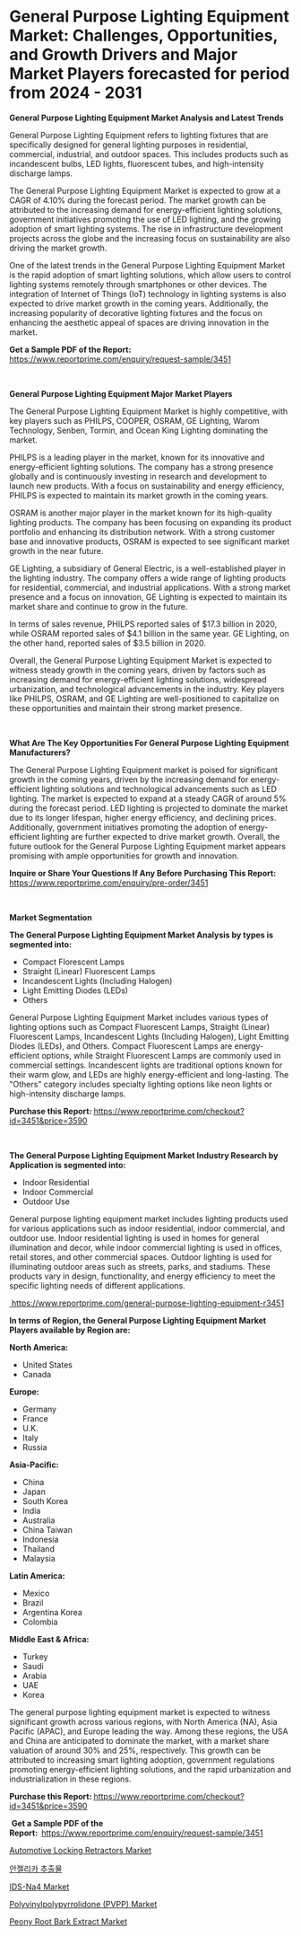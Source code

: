 <p><h1>General Purpose Lighting Equipment Market: Challenges, Opportunities, and Growth Drivers and Major Market Players forecasted for period from 2024 - 2031</h1></p><p><strong>General Purpose Lighting Equipment Market Analysis and Latest Trends</strong></p>
<p><p>General Purpose Lighting Equipment refers to lighting fixtures that are specifically designed for general lighting purposes in residential, commercial, industrial, and outdoor spaces. This includes products such as incandescent bulbs, LED lights, fluorescent tubes, and high-intensity discharge lamps.</p><p>The General Purpose Lighting Equipment Market is expected to grow at a CAGR of 4.10% during the forecast period. The market growth can be attributed to the increasing demand for energy-efficient lighting solutions, government initiatives promoting the use of LED lighting, and the growing adoption of smart lighting systems. The rise in infrastructure development projects across the globe and the increasing focus on sustainability are also driving the market growth.</p><p>One of the latest trends in the General Purpose Lighting Equipment Market is the rapid adoption of smart lighting solutions, which allow users to control lighting systems remotely through smartphones or other devices. The integration of Internet of Things (IoT) technology in lighting systems is also expected to drive market growth in the coming years. Additionally, the increasing popularity of decorative lighting fixtures and the focus on enhancing the aesthetic appeal of spaces are driving innovation in the market.</p></p>
<p><strong>Get a Sample PDF of the Report:&nbsp;</strong> <a href="https://www.reportprime.com/enquiry/request-sample/3451">https://www.reportprime.com/enquiry/request-sample/3451</a></p>
<p>&nbsp;</p>
<p><strong>General Purpose Lighting Equipment Major Market Players</strong></p>
<p><p>The General Purpose Lighting Equipment Market is highly competitive, with key players such as PHILPS, COOPER, OSRAM, GE Lighting, Warom Technology, Senben, Tormin, and Ocean King Lighting dominating the market. </p><p>PHILPS is a leading player in the market, known for its innovative and energy-efficient lighting solutions. The company has a strong presence globally and is continuously investing in research and development to launch new products. With a focus on sustainability and energy efficiency, PHILPS is expected to maintain its market growth in the coming years.</p><p>OSRAM is another major player in the market known for its high-quality lighting products. The company has been focusing on expanding its product portfolio and enhancing its distribution network. With a strong customer base and innovative products, OSRAM is expected to see significant market growth in the near future.</p><p>GE Lighting, a subsidiary of General Electric, is a well-established player in the lighting industry. The company offers a wide range of lighting products for residential, commercial, and industrial applications. With a strong market presence and a focus on innovation, GE Lighting is expected to maintain its market share and continue to grow in the future.</p><p>In terms of sales revenue, PHILPS reported sales of $17.3 billion in 2020, while OSRAM reported sales of $4.1 billion in the same year. GE Lighting, on the other hand, reported sales of $3.5 billion in 2020. </p><p>Overall, the General Purpose Lighting Equipment Market is expected to witness steady growth in the coming years, driven by factors such as increasing demand for energy-efficient lighting solutions, widespread urbanization, and technological advancements in the industry. Key players like PHILPS, OSRAM, and GE Lighting are well-positioned to capitalize on these opportunities and maintain their strong market presence.</p></p>
<p>&nbsp;</p>
<p><strong>What Are The Key Opportunities For General Purpose Lighting Equipment Manufacturers?</strong></p>
<p><p>The General Purpose Lighting Equipment market is poised for significant growth in the coming years, driven by the increasing demand for energy-efficient lighting solutions and technological advancements such as LED lighting. The market is expected to expand at a steady CAGR of around 5% during the forecast period. LED lighting is projected to dominate the market due to its longer lifespan, higher energy efficiency, and declining prices. Additionally, government initiatives promoting the adoption of energy-efficient lighting are further expected to drive market growth. Overall, the future outlook for the General Purpose Lighting Equipment market appears promising with ample opportunities for growth and innovation.</p></p>
<p><strong>Inquire or Share Your Questions If Any Before Purchasing This Report:</strong> <a href="https://www.reportprime.com/enquiry/pre-order/3451">https://www.reportprime.com/enquiry/pre-order/3451</a></p>
<p>&nbsp;</p>
<p><strong>Market Segmentation</strong></p>
<p><strong>The General Purpose Lighting Equipment Market Analysis by types is segmented into:</strong></p>
<p><ul><li>Compact Florescent Lamps</li><li>Straight (Linear) Fluorescent Lamps</li><li>Incandescent Lights (Including Halogen)</li><li>Light Emitting Diodes (LEDs)</li><li>Others</li></ul></p>
<p><p>General Purpose Lighting Equipment Market includes various types of lighting options such as Compact Fluorescent Lamps, Straight (Linear) Fluorescent Lamps, Incandescent Lights (Including Halogen), Light Emitting Diodes (LEDs), and Others. Compact Fluorescent Lamps are energy-efficient options, while Straight Fluorescent Lamps are commonly used in commercial settings. Incandescent lights are traditional options known for their warm glow, and LEDs are highly energy-efficient and long-lasting. The "Others" category includes specialty lighting options like neon lights or high-intensity discharge lamps.</p></p>
<p><strong>Purchase this Report:&nbsp;</strong><a href="https://www.reportprime.com/checkout?id=3451&price=3590">https://www.reportprime.com/checkout?id=3451&price=3590</a></p>
<p>&nbsp;</p>
<p><strong>The General Purpose Lighting Equipment Market Industry Research by Application is segmented into:</strong></p>
<p><ul><li>Indoor Residential</li><li>Indoor Commercial</li><li>Outdoor Use</li></ul></p>
<p><p>General purpose lighting equipment market includes lighting products used for various applications such as indoor residential, indoor commercial, and outdoor use. Indoor residential lighting is used in homes for general illumination and decor, while indoor commercial lighting is used in offices, retail stores, and other commercial spaces. Outdoor lighting is used for illuminating outdoor areas such as streets, parks, and stadiums. These products vary in design, functionality, and energy efficiency to meet the specific lighting needs of different applications.</p></p>
<p><a href="https://www.reportprime.com/general-purpose-lighting-equipment-r3451">&nbsp;https://www.reportprime.com/general-purpose-lighting-equipment-r3451</a></p>
<p><strong>In terms of Region, the General Purpose Lighting Equipment Market Players available by Region are:</strong></p>
<p>
    <p> <strong> North America: </strong>
        <ul>
            <li>United States</li>
            <li>Canada</li>
        </ul>
        </p> 
    <p> <strong> Europe: </strong>
        <ul>
            <li>Germany</li>
            <li>France</li>
            <li>U.K.</li>
            <li>Italy</li>
            <li>Russia</li>
        </ul>
        </p> 
    <p> <strong> Asia-Pacific: </strong>
        <ul>
            <li>China</li>
            <li>Japan</li>
            <li>South Korea</li>
            <li>India</li>
            <li>Australia</li>
            <li>China Taiwan</li>
            <li>Indonesia</li>
            <li>Thailand</li>
            <li>Malaysia</li>
        </ul>
        </p> 
    <p> <strong> Latin America: </strong>
        <ul>
            <li>Mexico</li>
            <li>Brazil</li>
            <li>Argentina Korea</li>
            <li>Colombia</li>
        </ul>
        </p> 
    <p> <strong> Middle East & Africa: </strong>
        <ul>
            <li>Turkey</li>
            <li>Saudi</li>
            <li>Arabia</li>
            <li>UAE</li>
            <li>Korea</li>
        </ul>
    </p>
    </p>
<p><p>The general purpose lighting equipment market is expected to witness significant growth across various regions, with North America (NA), Asia Pacific (APAC), and Europe leading the way. Among these regions, the USA and China are anticipated to dominate the market, with a market share valuation of around 30% and 25%, respectively. This growth can be attributed to increasing smart lighting adoption, government regulations promoting energy-efficient lighting solutions, and the rapid urbanization and industrialization in these regions.</p></p>
<p><strong>Purchase this Report: </strong><a href="https://www.reportprime.com/checkout?id=3451&price=3590">https://www.reportprime.com/checkout?id=3451&price=3590</a></p>
<p>&nbsp;<strong>Get a Sample PDF of the Report:&nbsp;&nbsp;</strong><a href="https://www.reportprime.com/enquiry/request-sample/3451">https://www.reportprime.com/enquiry/request-sample/3451</a></p>
<p><strong></strong></p>
<p><p><a href="https://medium.com/@clairhane1992/insights-into-the-automotive-locking-retractors-market-size-which-is-expanding-with-a-12-2-f089ba75225e">Automotive Locking Retractors Market</a></p><p><a href="https://medium.com/@fimaswijaya/%EC%97%94%EC%A0%A4%EB%A6%AC%EC%B9%B4-%EC%B6%94%EC%B6%9C%EB%AC%BC-%EC%8B%9C%EC%9E%A5-%EB%8F%99%ED%96%A5-%EC%8B%9C%EC%9E%A5-%EC%84%B8%EB%B6%84%ED%99%94%EC%9D%98-%EC%83%81%EC%84%B8-%EC%A1%B0%EC%82%AC-%EB%B0%8F-%EC%8B%A0%ED%9D%A5-%ED%8A%B8%EB%A0%8C%EB%93%9C%EC%9D%98-%EC%A4%91%EC%9A%94%EC%84%B1-%EB%B6%84%EC%84%9D-69081cda4659">안젤리카 추출물</a></p><p><a href="https://www.linkedin.com/pulse/deep-dive-ids-na4-market-itstrends-segmentation-competitive-3zrge">IDS-Na4 Market</a></p><p><a href="https://medium.com/@amyjacobi/polyvinylpolypyrrolidone-pvpp-market-market-segmentation-geographical-regions-and-market-2dbab5087e3f">Polyvinylpolypyrrolidone (PVPP) Market</a></p><p><a href="https://www.linkedin.com/pulse/peony-root-bark-extract-market-investigation-industry-evolution-pjbyf">Peony Root Bark Extract Market</a></p></p>